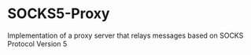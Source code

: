 # SOCKS5-Proxy
Implementation of a proxy server that relays messages based on SOCKS Protocol Version 5
